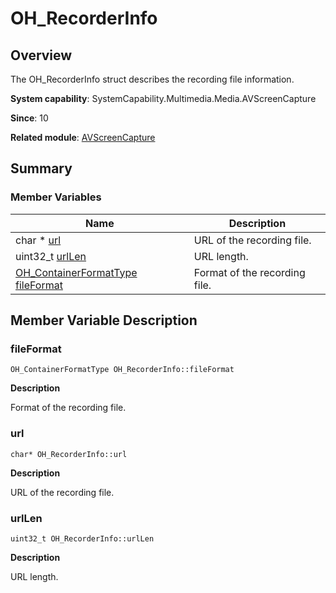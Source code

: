 # OH_RecorderInfo


## Overview

The OH_RecorderInfo struct describes the recording file information.

**System capability**: SystemCapability.Multimedia.Media.AVScreenCapture

**Since**: 10

**Related module**: [AVScreenCapture](_a_v_screen_capture.md)


## Summary


### Member Variables

| Name| Description| 
| -------- | -------- |
| char \* [url](#url) | URL of the recording file.| 
| uint32_t [urlLen](#urllen) | URL length.| 
| [OH_ContainerFormatType](_a_v_screen_capture.md#oh_containerformattype) [fileFormat](#fileformat) | Format of the recording file.| 


## Member Variable Description


### fileFormat

```
OH_ContainerFormatType OH_RecorderInfo::fileFormat
```

**Description**

Format of the recording file.


### url

```
char* OH_RecorderInfo::url
```

**Description**

URL of the recording file.


### urlLen

```
uint32_t OH_RecorderInfo::urlLen
```

**Description**

URL length.
